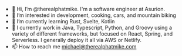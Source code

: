 - 👋 Hi, I’m @therealphatmike. I'm a software engineer at Asurion.
- 👀 I’m interested in development, cooking, cars, and mountain biking
- 🌱 I’m currently learning Rust, Svelte, Kotlin
- :notebook: I currently work in Java, Typescript, Python, and Groovy using a variety of different frameworks, but focused on React, Spring, and Serverless. I generally deploy it all via AWS or Netlify.
- 📫 How to reach me michael@therealphatmike.com

<!---
therealphatmike/therealphatmike is a ✨ special ✨ repository because its `README.md` (this file) appears on your GitHub profile.
You can click the Preview link to take a look at your changes.
--->
